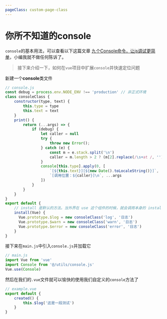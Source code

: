 ```yaml
---
pageClass: custom-page-class
---
```


# 你所不知道的console
`console`的基本用法，可以查看以下这篇文章 [九个Console命令，让js调试更简单](https://github.com/dwqs/blog/issues/32)，小编我就不做任何陈诉了。

> 接下来介绍一下，如何在`vue`项目中扩展`console`并快速定位问题

新建一个**console**类文件
```js
// console.js
const debug = process.env.NODE_ENV !== 'production' // 非正式环境
class consoleClass {
    constructor(type, text) {
        this.type = type
        this.text = text
    }
    print() {
        return (...args) => {
            if (debug) {
                let caller = null
                try {
                    throw new Error();
                } catch (e) {
                    const m = e.stack.split('\n')
                    caller = m.length > 2 ? (m[2].replace(/\s+at /, '')) : 'null'
                }
                console[this.type].apply(0, [
                    `[${this.text}][${new Date().toLocaleString()}]`,
                    `[调用位置：${caller}]\n`, ...args
                ])
            }
        }
    }
}
export default {
    // install 是默认的方法。当外界在 use 这个组件的时候，就会调用本身的 install 方法，同时传一个 Vue 这个类的参数。
    install(Vue) {
      Vue.prototype.$log = new consoleClass('log', '日志')
      Vue.prototype.$warn = new consoleClass('warn', '日志')
      Vue.prototype.$error = new consoleClass('error', '日志')
    }
}
```
接下来在`main.js`中引入`console.js`并加载它
```js
// main.js
import Vue from 'vue'
import Console from '@/utils/console.js' 
Vue.use(Console)
```
然后在我们的`.vue`文件就可以愉快的使用我们自定义的`console`方法了
``` js
// example.vue
export default {
    created() {
        this.$log('这是一段测试')
    }
}
```